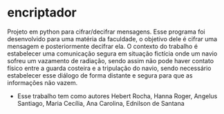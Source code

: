 # encriptador
Projeto em python para cifrar/decifrar mensagens. Esse programa foi desenvolvido para uma matéria da faculdade, o objetivo dele é cifrar uma mensagem e posteriormente decifrar ela.
O contexto do trabalho é estabelecer uma comunicação segura em situação fictícia onde um navio sofreu um vazamento de radiação, sendo assim não pode haver contato físico entre a guarda costeira e a tripulação do navio, sendo necessário estabelecer esse diálogo de forma distante e segura para que as informações não vazem.

* Esse trabalho tem como autores Hebert Rocha, Hanna Roger, Angelus Santiago, Maria Cecília, Ana Carolina, Ednilson de Santana


